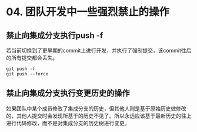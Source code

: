 # 04. 团队开发中一些强烈禁止的操作

## 禁止向集成分支执行push -f

若当前切换到了更早期的commit上进行开发，并执行了强制提交，该commit往后的所有提交都会丢失。

```shell
git push -f
git push --force
```



## 禁止向集成分支执行变更历史的操作

如果团队中某个成员修改了集成分支的历史，但其他人则是基于原始历史做修改的，其他人提交时会发现所基于的历史不见了。所以永远应该基于最新历史的往上进行代码修改，而不是对集成分支的历史树进行变更。